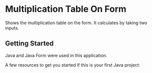 # Multiplication Table On Form

Shows the multiplication table on the form. It calculates by taking two inputs.

## Getting Started

Java and Java Form were used in this application.

A few resources to get you started if this is your first Java project:
